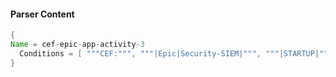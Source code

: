 #### Parser Content
```Java
{
Name = cef-epic-app-activity-3
  Conditions = [ """CEF:""", """|Epic|Security-SIEM|""", """|STARTUP|""" ]
}
```